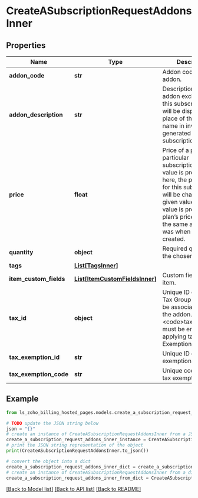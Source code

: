 # CreateASubscriptionRequestAddonsInner


## Properties

Name | Type | Description | Notes
------------ | ------------- | ------------- | -------------
**addon_code** | **str** | Addon code of the addon. | 
**addon_description** | **str** | Description of the addon exclusive to this subscription. This will be displayed in place of the addon name in invoices generated for this subscription. | [optional] 
**price** | **float** | Price of a plan for a particular subscription. If a value is provided here, the plan’s price for this subscription will be changed to the given value. If no value is provided, the plan’s price would be the same as what it was when it was created. | [optional] 
**quantity** | **object** | Required quantity of the chosen addon. | [optional] 
**tags** | [**List[TagsInner]**](TagsInner.md) |  | [optional] 
**item_custom_fields** | [**List[ItemCustomFieldsInner]**](ItemCustomFieldsInner.md) | Custom fields for a item. | [optional] 
**tax_id** | **object** | Unique ID of Tax or Tax Group that must be associated with the addon. &lt;code&gt;tax_id&lt;/code&gt; must be empty for applying tax Exemption. | [optional] 
**tax_exemption_id** | **str** | Unique ID of the tax exemption. | [optional] 
**tax_exemption_code** | **str** | Unique code of the tax exemption. | [optional] 

## Example

```python
from ls_zoho_billing_hosted_pages.models.create_a_subscription_request_addons_inner import CreateASubscriptionRequestAddonsInner

# TODO update the JSON string below
json = "{}"
# create an instance of CreateASubscriptionRequestAddonsInner from a JSON string
create_a_subscription_request_addons_inner_instance = CreateASubscriptionRequestAddonsInner.from_json(json)
# print the JSON string representation of the object
print(CreateASubscriptionRequestAddonsInner.to_json())

# convert the object into a dict
create_a_subscription_request_addons_inner_dict = create_a_subscription_request_addons_inner_instance.to_dict()
# create an instance of CreateASubscriptionRequestAddonsInner from a dict
create_a_subscription_request_addons_inner_from_dict = CreateASubscriptionRequestAddonsInner.from_dict(create_a_subscription_request_addons_inner_dict)
```
[[Back to Model list]](../README.md#documentation-for-models) [[Back to API list]](../README.md#documentation-for-api-endpoints) [[Back to README]](../README.md)


